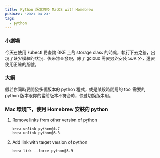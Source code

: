 ```yaml
---
title: Python 版本切換 MacOS with Homebrew
pubDate: '2021-04-23'
tags:
  - python
---
```


### 小劇場
今天在使用 kubectl 要查詢 GKE 上的 storage class 的時候，執行下去之後，出現了缺少模組的狀況，後來清查發現，除了 gcloud 需要另外安裝
SDK 外，還要使用正確的版號。

### 大綱
假若你同時要開發多個版本的 python 程式，或是某段時間用的 tool 需要的 python 版本跟你的當前版本不符合時，快速切換版本用。

### Mac 環境下，使用 Homebrew 安裝的 python
1. Remove links from other version of python
   ```
   brew unlink python@3.7
   brew unlink python@3.8
   ```
2. Add link with target version of python
   ```
   brew link --force python@3.9
   ```
